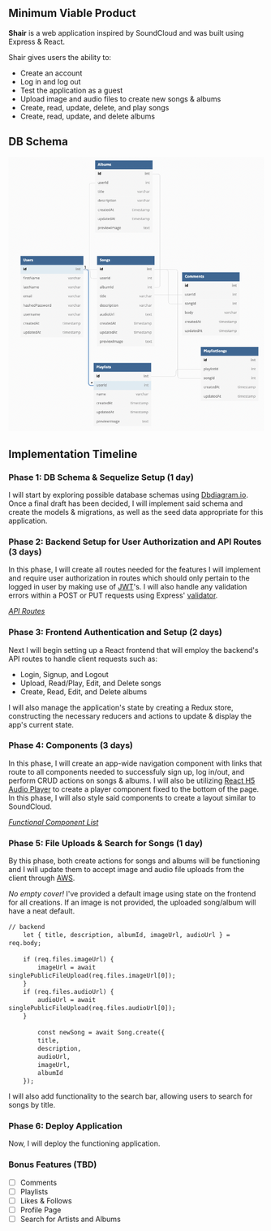 ## Minimum Viable Product

**Shair** is a web application inspired by SoundCloud and was built using Express & React.

Shair gives users the ability to:

* Create an account
* Log in and log out
* Test the application as a guest
* Upload image and audio files to create new songs & albums
* Create, read, update, delete, and play songs
* Create, read, update, and delete albums

## DB Schema
<img width="718" alt="schema" src="https://github.com/janjovellanos/SoundCloud/blob/main/db-diagram.JPEG">

## Implementation Timeline

### Phase 1: DB Schema & Sequelize Setup (1 day)

I will start by exploring possible database schemas using [Dbdiagram.io](https://www.dbdiagram.io/). 
Once a final draft has been decided, I will implement said schema and create the models & migrations, 
as well as the seed data appropriate for this application.

### Phase 2: Backend Setup for User Authorization and API Routes (3 days)

In this phase, I will create all routes needed for the features I will implement and 
require user authorization in routes which should only pertain to the logged in user by making use of
[JWT](https://jwt.io/introduction)'s. I will also handle any validation errors within a POST or PUT requests
using Express' [validator](https://express-validator.github.io/docs/).

[*API Routes*](https://github.com/janjovellanos/SoundCloud/blob/main/backend/README.md)

### Phase 3: Frontend Authentication and Setup  (2 days)

Next I will begin setting up a React frontend that will employ the backend's API routes to handle client requests such as:
* Login, Signup, and Logout
* Upload, Read/Play, Edit, and Delete songs 
* Create, Read, Edit, and Delete albums
  
 I will also manage the application's state by creating a Redux store, constructing the necessary reducers and actions to update & display the app's current state.

### Phase 4: Components (3 days)

In this phase, I will create an app-wide navigation component with links that route to all components needed 
to successfuly sign up, log in/out, and perform CRUD actions on songs & albums. I will also be utilizing [React H5 Audio Player](https://www.npmjs.com/package/react-h5-audio-player)
to create a player component fixed to the bottom of the page. In this phase, I will also style said components to create a layout similar to SoundCloud.

[*Functional Component List*](https://github.com/janjovellanos/SoundCloud/tree/main/frontend/src/components)

### Phase 5: File Uploads & Search for Songs (1 day)

By this phase, both create actions for songs and albums will be functioning and I will update them to accept image
and audio file uploads from the client through [AWS](https://aws.amazon.com/).

*No empty cover!*
I've provided a default image using state on the frontend for all creations. If an image is not provided, the uploaded song/album
will have a neat default.
```
// backend
    let { title, description, albumId, imageUrl, audioUrl } = req.body;

    if (req.files.imageUrl) {
        imageUrl = await singlePublicFileUpload(req.files.imageUrl[0]);
    }
    if (req.files.audioUrl) {
        audioUrl = await singlePublicFileUpload(req.files.audioUrl[0]);
    }
    
        const newSong = await Song.create({
        title,
        description,
        audioUrl,
        imageUrl,
        albumId
    });
```
I will also add functionality to the search bar, allowing users to search for songs by title.

### Phase 6: Deploy Application

Now, I will deploy the functioning application.

### Bonus Features (TBD)

- [ ] Comments
- [ ] Playlists
- [ ] Likes & Follows
- [ ] Profile Page
- [ ] Search for Artists and Albums

